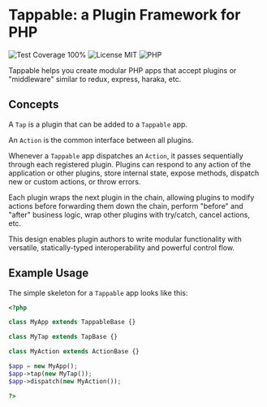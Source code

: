 # Tappable: a Plugin Framework for PHP

![Test Coverage 100%](https://img.shields.io/badge/test%20coverage-100%25-brightgreen)
![License MIT](https://img.shields.io/github/license/jchook/tappable-php?color=brightgreen)
![PHP](https://img.shields.io/badge/php-8.1%2B-787cb5)

Tappable helps you create modular PHP apps that accept plugins or "middleware"
similar to redux, express, haraka, etc.

## Concepts

A `Tap` is a plugin that can be added to a `Tappable` app.

An `Action` is the common interface between all plugins.

Whenever a `Tappable` app dispatches an `Action`, it passes sequentially through
each registered plugin. Plugins can respond to any action of the application or
other plugins, store internal state, expose methods, dispatch new or custom
actions, or throw errors.

Each plugin wraps the next plugin in the chain, allowing plugins to modify
actions before forwarding them down the chain, perform "before" and "after"
business logic, wrap other plugins with try/catch, cancel actions, etc.

This design enables plugin authors to write modular functionality with
versatile, statically-typed interoperability and powerful control flow.

## Example Usage

The simple skeleton for a `Tappable` app looks like this:

```php
<?php

class MyApp extends TappableBase {}

class MyTap extends TapBase {}

class MyAction extends ActionBase {}

$app = new MyApp();
$app->tap(new MyTap());
$app->dispatch(new MyAction());

?>
```
